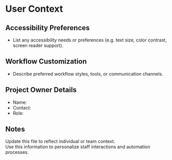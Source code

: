 # User Context

## Accessibility Preferences

- List any accessibility needs or preferences (e.g. text size, color contrast, screen reader support).

## Workflow Customization

- Describe preferred workflow styles, tools, or communication channels.

## Project Owner Details

- Name:
- Contact:
- Role:

## Notes

Update this file to reflect individual or team context.  
Use this information to personalize staff interactions and automation processes.
